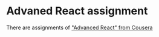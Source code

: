 # Advaned React assignment
There are assignments of ["Advanced React" from Cousera](https://tw.coursera.org/learn/advanced-react) 